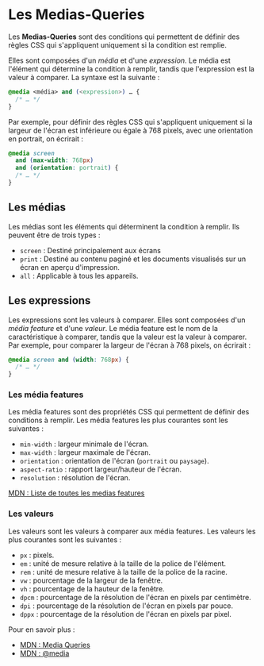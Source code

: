# Les Medias-Queries

Les **Medias-Queries** sont des conditions qui permettent de définir des règles CSS qui s'appliquent uniquement si la condition est remplie.

Elles sont composées d'un _média_ et d'une _expression_. Le média est l'élément qui détermine la condition à remplir, tandis que l'expression est la valeur à comparer. La syntaxe est la suivante :

```css
@media <média> and (<expression>) … {
  /* … */
}
```

Par exemple, pour définir des règles CSS qui s'appliquent uniquement si la largeur de l'écran est inférieure ou égale à 768 pixels, avec une orientation en portrait, on écrirait :

```css
@media screen
  and (max-width: 768px)
  and (orientation: portrait) {
  /* … */
}
```

## Les médias

Les médias sont les éléments qui déterminent la condition à remplir. Ils peuvent être de trois types :

- `screen` : Destiné principalement aux écrans
- `print` : Destiné au contenu paginé et les documents visualisés sur un écran en aperçu d'impression.
- `all` : Applicable à tous les appareils.

## Les expressions

Les expressions sont les valeurs à comparer. Elles sont composées d'un _média feature_ et d'une _valeur_. Le média feature est le nom de la caractéristique à comparer, tandis que la valeur est la valeur à comparer. Par exemple, pour comparer la largeur de l'écran à 768 pixels, on écrirait :

```css
@media screen and (width: 768px) {
  /* … */
}
```

### Les média features

Les média features sont des propriétés CSS qui permettent de définir des conditions à remplir. Les média features les plus courantes sont les suivantes :

- `min-width` : largeur minimale de l'écran.
- `max-width` : largeur maximale de l'écran.
- `orientation` : orientation de l'écran (`portrait` ou `paysage`).
- `aspect-ratio` : rapport largeur/hauteur de l'écran.
- `resolution` : résolution de l'écran.

[MDN : Liste de toutes les medias features](https://developer.mozilla.org/fr/docs/Web/CSS/@media#caract%C3%A9ristiques_de_m%C3%A9dia)

### Les valeurs

Les valeurs sont les valeurs à comparer aux média features. Les valeurs les plus courantes sont les suivantes :

- `px` : pixels.
- `em` : unité de mesure relative à la taille de la police de l'élément.
- `rem` : unité de mesure relative à la taille de la police de la racine.
- `vw` : pourcentage de la largeur de la fenêtre.
- `vh` : pourcentage de la hauteur de la fenêtre.
- `dpcm` : pourcentage de la résolution de l'écran en pixels par centimètre.
- `dpi` : pourcentage de la résolution de l'écran en pixels par pouce.
- `dppx` : pourcentage de la résolution de l'écran en pixels par pixel.

Pour en savoir plus :

- [MDN : Media Queries](https://developer.mozilla.org/fr/docs/Web/CSS/Media_Queries)
- [MDN : @media](https://developer.mozilla.org/fr/docs/Web/CSS/@media)